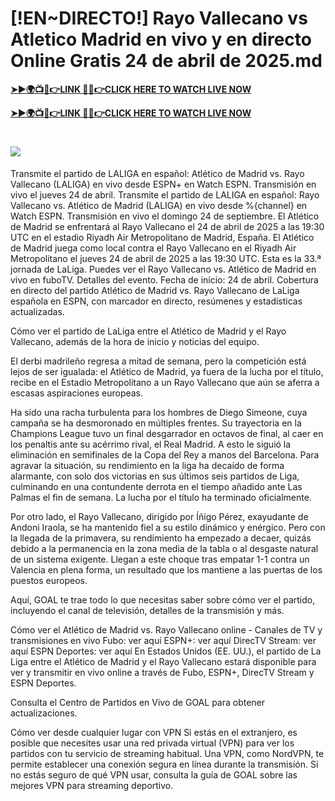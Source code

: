 # [!EN~DIRECTO!] Rayo Vallecano vs Atletico Madrid en vivo y en directo Online Gratis 24 de abril de 2025.md

**[➤►🌍📺📱👉LINK 🔴✅👉CLICK HERE TO WATCH LIVE NOW](https://ultravibetv.com/soccer-trusthub/?VV)**

**[➤►🌍📺📱👉LINK 🔴✅👉CLICK HERE TO WATCH LIVE NOW](https://ultravibetv.com/soccer-trusthub/?VV)**

# [![](https://blogger.googleusercontent.com/img/b/R29vZ2xl/AVvXsEgw86QcRTQHa_0UF_R0Ce_BfmEP5mTpVruRVIlWCPMMqp8oWxkzZavuKovDSK7oHt7t7csMbgy3jKUoCHU7kED_YXGoogHBc3NxSi3Jurev7bBa3b51d-V1n3mFx857KlyS0FiziJpcUdJgJFovmDw3IASQPNDjw8eVi3p9JbVffFfUQEfkj3-qYllz/s686/soccer.gif)](https://ultravibetv.com/soccer-trusthub/?VV)

Transmite el partido de LALIGA en español: Atlético de Madrid vs. Rayo Vallecano (LALIGA) en vivo desde ESPN+ en Watch ESPN. Transmisión en vivo el jueves 24 de abril.
Transmite el partido de LALIGA en español: Rayo Vallecano vs. Atlético de Madrid (LALIGA) en vivo desde %{channel} en Watch ESPN. Transmisión en vivo el domingo 24 de septiembre.
El Atlético de Madrid se enfrentará al Rayo Vallecano el 24 de abril de 2025 a las 19:30 UTC en el estadio Riyadh Air Metropolitano de Madrid, España.
El Atlético de Madrid juega como local contra el Rayo Vallecano en el Riyadh Air Metropolitano el jueves 24 de abril de 2025 a las 19:30 UTC. Esta es la 33.ª jornada de LaLiga.
Puedes ver el Rayo Vallecano vs. Atlético de Madrid en vivo en fuboTV. Detalles del evento. Fecha de inicio: 24 de abril. Cobertura en directo del partido Atlético de Madrid vs. Rayo Vallecano de LaLiga española en ESPN, con marcador en directo, resúmenes y estadísticas actualizadas.

Cómo ver el partido de LaLiga entre el Atlético de Madrid y el Rayo Vallecano, además de la hora de inicio y noticias del equipo.

El derbi madrileño regresa a mitad de semana, pero la competición está lejos de ser igualada: el Atlético de Madrid, ya fuera de la lucha por el título, recibe en el Estadio Metropolitano a un Rayo Vallecano que aún se aferra a escasas aspiraciones europeas.

Ha sido una racha turbulenta para los hombres de Diego Simeone, cuya campaña se ha desmoronado en múltiples frentes. Su trayectoria en la Champions League tuvo un final desgarrador en octavos de final, al caer en los penaltis ante su acérrimo rival, el Real Madrid. A esto le siguió la eliminación en semifinales de la Copa del Rey a manos del Barcelona. Para agravar la situación, su rendimiento en la liga ha decaído de forma alarmante, con solo dos victorias en sus últimos seis partidos de Liga, culminando en una contundente derrota en el tiempo añadido ante Las Palmas el fin de semana. La lucha por el título ha terminado oficialmente.

Por otro lado, el Rayo Vallecano, dirigido por Íñigo Pérez, exayudante de Andoni Iraola, se ha mantenido fiel a su estilo dinámico y enérgico. Pero con la llegada de la primavera, su rendimiento ha empezado a decaer, quizás debido a la permanencia en la zona media de la tabla o al desgaste natural de un sistema exigente. Llegan a este choque tras empatar 1-1 contra un Valencia en plena forma, un resultado que los mantiene a las puertas de los puestos europeos.

Aquí, GOAL te trae todo lo que necesitas saber sobre cómo ver el partido, incluyendo el canal de televisión, detalles de la transmisión y más.

Cómo ver el Atlético de Madrid vs. Rayo Vallecano online - Canales de TV y transmisiones en vivo
Fubo: ver aquí
ESPN+: ver aquí
DirecTV Stream: ver aquí
ESPN Deportes: ver aquí
En Estados Unidos (EE. UU.), el partido de La Liga entre el Atlético de Madrid y el Rayo Vallecano estará disponible para ver y transmitir en vivo online a través de Fubo, ESPN+, DirecTV Stream y ESPN Deportes.

Consulta el Centro de Partidos en Vivo de GOAL para obtener actualizaciones.

Cómo ver desde cualquier lugar con VPN
Si estás en el extranjero, es posible que necesites usar una red privada virtual (VPN) para ver los partidos con tu servicio de streaming habitual. Una VPN, como NordVPN, te permite establecer una conexión segura en línea durante la transmisión. Si no estás seguro de qué VPN usar, consulta la guía de GOAL sobre las mejores VPN para streaming deportivo.
